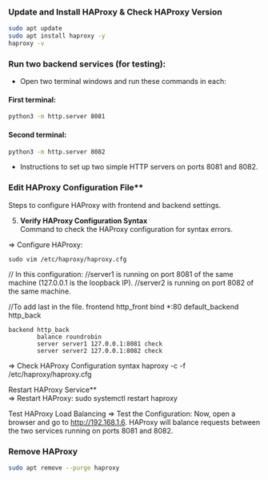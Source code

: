 ### Update and Install HAProxy & Check HAProxy Version
```sh
sudo apt update
sudo apt install haproxy -y
haproxy -v
```

### Run two backend services (for testing):
- Open two terminal windows and run these commands in each:

#### First terminal:
```sh
python3 -m http.server 8081
```
#### Second terminal:
```sh
python3 -m http.server 8082
```
- Instructions to set up two simple HTTP servers on ports 8081 and 8082.

### Edit HAProxy Configuration File**  
   Steps to configure HAProxy with frontend and backend settings.

5. **Verify HAProxy Configuration Syntax**  
   Command to check the HAProxy configuration for syntax errors.







=> Configure HAProxy:

	sudo vim /etc/haproxy/haproxy.cfg

// In this configuration:
//server1 is running on port 8081 of the same machine (127.0.0.1 is the loopback IP).
//server2 is running on port 8082 of the same machine.

	
//To add last in the file.
	frontend http_front
	    bind *:80
	    default_backend http_back

	backend http_back
    	    balance roundrobin
    	    server server1 127.0.0.1:8081 check
            server server2 127.0.0.1:8082 check
            
=> Check HAProxy Configuration syntax
            haproxy -c -f /etc/haproxy/haproxy.cfg

Restart HAProxy Service**              
=> Restart HAProxy:
	sudo systemctl restart haproxy

Test HAProxy Load Balancing
=> Test the Configuration:
	Now, open a browser and go to http://192.168.1.6. 
	HAProxy will balance requests between the two services running on ports 8081 and 8082.
	
### Remove HAProxy
```sh
sudo apt remove --purge haproxy
```
